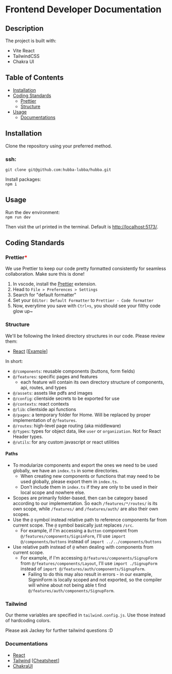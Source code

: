 # Frontend Developer Documentation

## Description

The project is built with:

-   Vite React
-   TailwindCSS
-   Chakra UI

## Table of Contents

-   [Installation](#installation)
-   [Coding Standards](#coding-standards)
    -   [Prettier](#prettier)
    -   [Structure](#structure)
-   [Usage](#usage)
    -   [Documentations](#documentations)

## Installation

Clone the repository using your preferred method.

### ssh:

`git clone git@github.com:hubba-lubba/hubba.git`

Install packages:  
`npm i`

## Usage

Run the dev environment:  
`npm run dev`

Then visit the url printed in the terminal. Default is [http://localhost:5173/](http://localhost:5173/).

## Coding Standards

### Prettier<span style="color:red;">\*</span>

We use Prettier to keep our code pretty formatted consistently for seamless collaboration. Make sure this is done!

1.  In vscode, install the [Prettier](https://marketplace.visualstudio.com/items?itemName=esbenp.prettier-vscode) extension.
2.  Head to `File > Preferences > Settings`
3.  Search for "default formatter"
4.  Set your `Editor: Default Formatter` to `Prettier - Code formatter`
5.  Now, everytime you save with `Ctrl+s`, you should see your filthy code glow up~

### Structure

We'll be following the linked directory structures in our code. Please review them:

-   [React](https://github.com/alan2207/bulletproof-react/blob/master/docs/project-structure.md) [[Example](https://github.com/alan2207/bulletproof-react/tree/master/src)]

In short:

-   `@/components`: reusable components (buttons, form fields)
-   `@/features`: specific pages and features
    -   each feature will contain its own directory structure of components, api, routes, and types
-   `@/assets`: assets like pdfs and images
-   `@/config`: clientside secrets to be exported for use
-   `@/contexts`: react contexts
-   `@/lib`: clientside api functions
-   `@/pages`: a temporary folder for Home. Will be replaced by proper implementation of `@/features`.
-   `@/routes`: high-level page routing (aka middleware)
-   `@/types`: types for object data, like `user` or `organization`. Not for React Header types.
-   `@/utils`: for any custom javascript or react utilities

#### Paths
-   To modularize components and export the ones we need to be used globally, we have an `index.ts` in some directories.
    -   When creating new components or functions that may need to be used globally, please export them in `index.ts`.
    -   Don't include them in `index.ts` if they are only to be used in their local scope and nowhere else.
-   Scopes are primarily folder-based, then can be category based according to our implementation. So each `/features/*/routes/` is its own scope, while `/features/` and `/features/auth/` are also their own scopes. 
-   Use the `@` symbol instead relative path to reference components far from current scope. The `@` symbol basically just replaces `/src`.
    -   For example, if I'm accessing a `Button` component from `@/features/components/SigninForm`, I'll use `import @/components/buttons` instead of `import ../../components/buttons`
-   Use relative path instead of `@` when dealing with components from current scope.
    -   For example, if I'm accessing `@/features/components/SignupForm` from `@/features/components/Layout`, I'll use `import ./SignupForm` instead of `import @/features/auth/components/SignupForm`. 
        -   Failing to do this may also result in errors - in our example, SigninForm is locally scoped and not exported, so the compiler will whine about not being able t find `@/features/auth/components/SignupForm`.

### Tailwind

Our theme variables are specified in `tailwind.config.js`. Use those instead of hardcoding colors.

Please ask Jackey for further tailwind questions :D

### Documentations

-   [React](https://react.dev/reference/react)
-   [Tailwind](https://tailwindcss.com/docs) [[Cheatsheet](https://nerdcave.com/tailwind-cheat-sheet)]
-   [ChakraUI](https://chakra-ui.com/docs/components)
